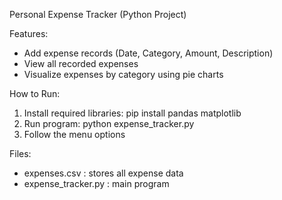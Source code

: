 Personal Expense Tracker (Python Project)

Features:
- Add expense records (Date, Category, Amount, Description)
- View all recorded expenses
- Visualize expenses by category using pie charts

How to Run:
1. Install required libraries:
   pip install pandas matplotlib
2. Run program:
   python expense_tracker.py
3. Follow the menu options

Files:
- expenses.csv : stores all expense data
- expense_tracker.py : main program
